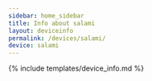 ```yaml
---
sidebar: home_sidebar
title: Info about salami
layout: deviceinfo
permalink: /devices/salami/
device: salami
---
```

{% include templates/device_info.md %}
